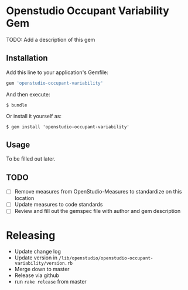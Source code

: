 # Openstudio Occupant Variability Gem

TODO: Add a description of this gem

## Installation

Add this line to your application's Gemfile:

```ruby
gem 'openstudio-occupant-variability'
```

And then execute:

    $ bundle

Or install it yourself as:

    $ gem install 'openstudio-occupant-variability'

## Usage

To be filled out later. 

## TODO

- [ ] Remove measures from OpenStudio-Measures to standardize on this location
- [ ] Update measures to code standards
- [ ] Review and fill out the gemspec file with author and gem description

# Releasing

* Update change log
* Update version in `/lib/openstudio/openstudio-occupant-variability/version.rb`
* Merge down to master
* Release via github
* run `rake release` from master
